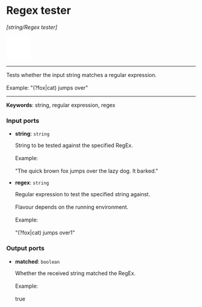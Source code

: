 # Regex tester

_[string/Regex tester]_

![icon](</assets/icons/73998790-4b3b-4bba-b5b9-99d4e55e0534.png>)

---

Tests whether the input string matches a regular expression.<br>
<br>
Example: "(?<animal>fox|cat) jumps over"<br>

---

__Keywords__: string, regular expression, regex

### Input ports

* __string__: ` string `

    String to be tested against the specified RegEx.<br>
    <br>
    Example:<br>
    <br>
    "The quick brown fox jumps over the lazy dog. It barked."<br>


* __regex__: ` string `

    Regular expression to test the specified string against.<br>
    <br>
    Flavour depends on the running environment.<br>
    <br>
    Example: <br>
    <br>
    "(?<animal>fox|cat) jumps over1"<br>

### Output ports

* __matched__: ` boolean `

    Whether the received string matched the RegEx.<br>
    <br>
    Example:<br>
    <br>
    true<br>

